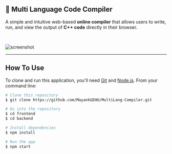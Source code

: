 ## 🧠 Multi Language Code Compiler

A simple and intuitive web-based **online compiler** that allows users to write, run, and view the output of **C++ code** directly in their browser.

<br/>

![screenshot](https://raw.githubusercontent.com/MayankGEHU/MultiLang-Compiler/master/frontend/src/assets/screenshot.png)

---
## How To Use

To clone and run this application, you'll need [Git](https://git-scm.com) and [Node.js](https://nodejs.org/en/download/). From your command line:

```bash
# Clone this repository
$ git clone https://github.com/MayankGEHU/MultiLang-Compiler.git

# Go into the repository
$ cd frontend
$ cd backend

# Install dependencies
$ npm install

# Run the app
$ npm start
```
